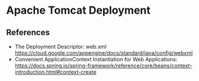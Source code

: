 # Apache Tomcat Deployment

## References

- The Deployment Descriptor: web.xml <https://cloud.google.com/appengine/docs/standard/java/config/webxml>
- Convenient ApplicationContext Instantiation for Web Applications: <https://docs.spring.io/spring-framework/reference/core/beans/context-introduction.html#context-create>
